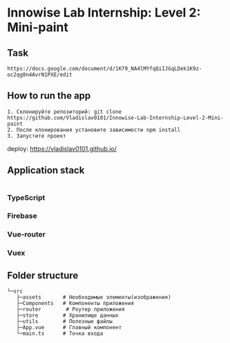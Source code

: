# Innowise Lab Internship: Level 2: Mini-paint

## Task
```
https://docs.google.com/document/d/1K79_NA4lMYfqQiIJGqLDek1K9z-oc2qg8n4AvrN1PXE/edit
```

## How to run the app
```
1. Склонируйте репозиторий: git clone https://github.com/Vladislav0101/Innowise-Lab-Internship-Level-2-Mini-paint
2. После клонирования установите зависимости npm install
3. Запустите проект
```
deploy: https://vladislav0101.github.io/

## Application stack
```
```

### TypeScript
### Firebase
### Vue-router
### Vuex

## Folder structure
```
└─src
   ├─assets       # Необходимые элементы(изображения)
   ├─Components   # Компоненты приложения
   ├─router        # Роутер приложения
   ├─store        # Хранилище данных
   ├─utils        # Полезные файлы
   ├─App.vue      # Главный компонент
   └─main.ts      # Точка входа
